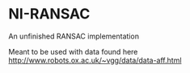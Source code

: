 # NI-RANSAC
An unfinished RANSAC implementation

Meant to be used with data found here http://www.robots.ox.ac.uk/~vgg/data/data-aff.html
